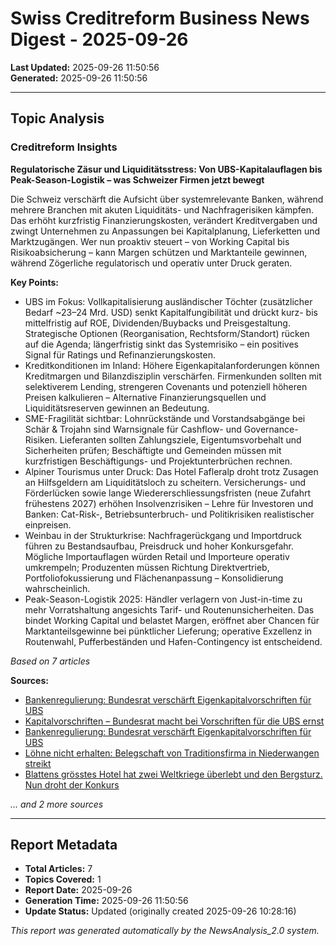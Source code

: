 # Swiss Creditreform Business News Digest - 2025-09-26

**Last Updated:** 2025-09-26 11:50:56  
**Generated:** 2025-09-26 11:50:56

---

## Topic Analysis


### Creditreform Insights

**Regulatorische Zäsur und Liquiditätsstress: Von UBS-Kapitalauflagen bis Peak-Season-Logistik – was Schweizer Firmen jetzt bewegt**

Die Schweiz verschärft die Aufsicht über systemrelevante Banken, während mehrere Branchen mit akuten Liquiditäts- und Nachfragerisiken kämpfen. Das erhöht kurzfristig Finanzierungskosten, verändert Kreditvergaben und zwingt Unternehmen zu Anpassungen bei Kapitalplanung, Lieferketten und Marktzugängen. Wer nun proaktiv steuert – von Working Capital bis Risikoabsicherung – kann Margen schützen und Marktanteile gewinnen, während Zögerliche regulatorisch und operativ unter Druck geraten.


**Key Points:**

- UBS im Fokus: Vollkapitalisierung ausländischer Töchter (zusätzlicher Bedarf ~23–24 Mrd. USD) senkt Kapitalfungibilität und drückt kurz- bis mittelfristig auf ROE, Dividenden/Buybacks und Preisgestaltung. Strategische Optionen (Reorganisation, Rechtsform/Standort) rücken auf die Agenda; längerfristig sinkt das Systemrisiko – ein positives Signal für Ratings und Refinanzierungskosten.
- Kreditkonditionen im Inland: Höhere Eigenkapitalanforderungen können Kreditmargen und Bilanzdisziplin verschärfen. Firmenkunden sollten mit selektiverem Lending, strengeren Covenants und potenziell höheren Preisen kalkulieren – Alternative Finanzierungsquellen und Liquiditätsreserven gewinnen an Bedeutung.
- SME-Fragilität sichtbar: Lohnrückstände und Vorstandsabgänge bei Schär & Trojahn sind Warnsignale für Cashflow- und Governance-Risiken. Lieferanten sollten Zahlungsziele, Eigentumsvorbehalt und Sicherheiten prüfen; Beschäftigte und Gemeinden müssen mit kurzfristigen Beschäftigungs- und Projektunterbrüchen rechnen.
- Alpiner Tourismus unter Druck: Das Hotel Fafleralp droht trotz Zusagen an Hilfsgeldern am Liquiditätsloch zu scheitern. Versicherungs- und Förderlücken sowie lange Wiedererschliessungsfristen (neue Zufahrt frühestens 2027) erhöhen Insolvenzrisiken – Lehre für Investoren und Banken: Cat-Risk-, Betriebsunterbruch- und Politikrisiken realistischer einpreisen.
- Weinbau in der Strukturkrise: Nachfragerückgang und Importdruck führen zu Bestandsaufbau, Preisdruck und hoher Konkursgefahr. Mögliche Importauflagen würden Retail und Importeure operativ umkrempeln; Produzenten müssen Richtung Direktvertrieb, Portfoliofokussierung und Flächenanpassung – Konsolidierung wahrscheinlich.
- Peak-Season-Logistik 2025: Händler verlagern von Just-in-time zu mehr Vorratshaltung angesichts Tarif- und Routenunsicherheiten. Das bindet Working Capital und belastet Margen, eröffnet aber Chancen für Marktanteilsgewinne bei pünktlicher Lieferung; operative Exzellenz in Routenwahl, Pufferbeständen und Hafen-Contingency ist entscheidend.



*Based on 7 articles*


**Sources:**
- [Bankenregulierung: Bundesrat verschärft Eigenkapitalvorschriften für UBS](https://www.derbund.ch/bern-bundesrat-verschaerft-eigenmittel-vorschriften-fuer-ubs-889814329233)
- [Kapitalvorschriften – Bundesrat macht bei Vorschriften für die UBS ernst](https://www.srf.ch/news/wirtschaft/kapitalvorschriften-bundesrat-macht-bei-vorschriften-fuer-die-ubs-ernst)
- [Bankenregulierung: Bundesrat verschärft Eigenkapitalvorschriften für UBS](https://www.tagesanzeiger.ch/bern-bundesrat-verschaerft-eigenmittel-vorschriften-fuer-ubs-889814329233)
- [Löhne nicht erhalten: Belegschaft von Traditionsfirma in Niederwangen streikt](https://www.derbund.ch/niederwangen-streik-bei-schaer-und-trojahn-716971839481)
- [Blattens grösstes Hotel hat zwei Weltkriege überlebt und den Bergsturz. Nun droht der Konkurs](https://www.nzz.ch/schweiz/blattens-groesstes-hotel-zwei-weltkriege-ueberlebt-und-den-bergsturz-nun-droht-der-konkurs-ld.1896907)

*... and 2 more sources*





---



## Report Metadata

- **Total Articles:** 7
- **Topics Covered:** 1
- **Report Date:** 2025-09-26
- **Generation Time:** 2025-09-26 11:50:56
- **Update Status:** Updated (originally created 2025-09-26 10:28:16)


*This report was generated automatically by the NewsAnalysis_2.0 system.*